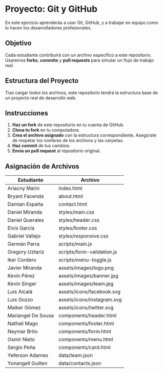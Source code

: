 # Proyecto: Git y GitHub

En este ejercicio aprenderás a usar Git, GitHub, y a trabajar en equipo como lo hacen los desarrolladores profesionales.

## Objetivo

Cada estudiante contribuirá con un archivo específico a este repositorio. Usaremos **forks**, **commits** y **pull requests** para simular un flujo de trabajo real.

## Estructura del Proyecto

Tras cargar todos los archivos, este repositorio tendrá la estructura base de un proyecto real de desarrollo web.

## Instrucciones

1. **Haz un fork** de este repositorio en tu cuenta de GitHub.
2. **Clona tu fork** en tu computadora.
3. **Crea el archivo asignado** con la estructura correspondiente. Asegúrate de respetar los nombres de los archivos y las carpetas.
4. **Haz commit** de tus cambios.
5. **Envía un pull request** al repositorio original.

## Asignación de Archivos

| Estudiante         | Archivo                    |
| ------------------ | -------------------------- |
| Ariacny Marin      | index.html                 |
| Bryant Facenda     | about.html                 |
| Damian España      | contact.html               |
| Daniel Miranda     | styles/main.css            |
| Daniel Querales    | styles/header.css          |
| Elvis García       | styles/footer.css          |
| Gabriel Vallejo    | styles/responsive.css      |
| Germán Parra       | scripts/main.js            |
| Gregory Uztariz    | scripts/form-validation.js |
| Iker Cordero       | scripts/menu-toggle.js     |
| Javier Miranda     | assets/images/logo.png     |
| Kevin Pérez        | assets/images/banner.jpg   |
| Kevin Singer       | assets/images/team.jpg     |
| Luis Alcalá        | assets/icons/facebook.svg  |
| Luis Gozzo         | assets/icons/instagram.svg |
| Maiker Gómez       | assets/icons/twitter.svg   |
| Mariangel De Sousa | components/header.html     |
| Nathali Mago       | components/footer.html     |
| Neymar Brito       | components/form.html       |
| Osmir Nieto        | components/menu.html       |
| Sergio Peña        | components/card.html       |
| Yeferson Adames    | data/team.json             |
| Yonangell Guillen  | data/contacts.json         |
